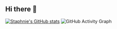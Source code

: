## Hi there 👋

<!--
**Milk-Tea/Milk-Tea** is a ✨ _special_ ✨ repository because its `README.md` (this file) appears on your GitHub profile.

Here are some ideas to get you started:

- 🔭 I’m currently working on ...
- 🌱 I’m currently learning ...
- 👯 I’m looking to collaborate on ...
- 🤔 I’m looking for help with ...
- 💬 Ask me about ...
- 📫 How to reach me: ...
- 😄 Pronouns: ...
- ⚡ Fun fact: ...
-->
[![Staphnie's GitHub stats](https://github-readme-stats.vercel.app/api?username=milk-tea&show_icons=true&theme=dracula)](https://github.com/milk-tea/github-readme-stats)
![GitHub Activity Graph](https://github-activity-graph.vercel.app/graph?username=milk-tea&theme=github-dark)
